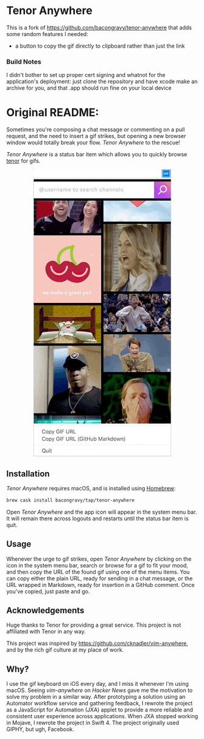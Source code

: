 # Tenor Anywhere
This is a fork of https://github.com/bacongravy/tenor-anywhere that adds some random features I needed:
- a button to copy the gif directly to clipboard rather than just the link

### Build Notes
I didn't bother to set up proper cert signing and whatnot for the application's deployment: just clone the repository and have xcode make an archive for you, and that .app should run fine on your local device

# Original README:

Sometimes you're composing a chat message or commenting on a pull request, and the need to insert a gif strikes, but opening a new browser window would totally break your flow. *Tenor Anywhere* to the rescue!

*Tenor Anywhere* is a status bar item which allows you to quickly browse [tenor](https://tenor.com) for gifs.

<p align=center>
<img src="https://raw.githubusercontent.com/bacongravy/tenor-anywhere/images/screenshot.gif">
</p>

## Installation

*Tenor Anywhere* requires macOS, and is installed using [Homebrew](https://brew.sh):

```bash
brew cask install bacongravy/tap/tenor-anywhere
```

Open *Tenor Anywhere* and the app icon will appear in the system menu bar. It will remain there across logouts and restarts until the status bar item is quit.

## Usage

Whenever the urge to gif strikes, open *Tenor Anywhere* by clicking on the icon in the system menu bar, search or browse for a gif to fit your mood, and then copy the URL of the found gif using one of the menu items. You can copy either the plain URL, ready for sending in a chat message, or the URL wrapped in Markdown, ready for insertion in a GitHub comment. Once you've copied, just paste and go.

## Acknowledgements

Huge thanks to Tenor for providing a great service. This project is not affiliated with Tenor in any way.

This project was inspired by https://github.com/cknadler/vim-anywhere, and by the rich gif culture at my place of work.

## Why?

I use the gif keyboard on iOS every day, and I miss it whenever I'm using macOS. Seeing *vim-anywhere* on *Hacker News* gave me the motivation to solve my problem in a similar way. After prototyping a solution using an Automator workflow service and gathering feedback, I rewrote the project as a JavaScript for Automation (JXA) applet to provide a more reliable and consistent user experience across applications. When JXA stopped working in Mojave, I rewrote the project in Swift 4. The project originally used GIPHY, but ugh, Facebook.
